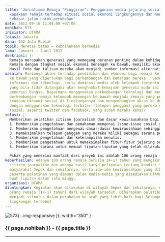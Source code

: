 ```yaml
---
title: 'Jurnalisme Remaja “Pinggiran”: Penggunaan media jejaring sosial untuk meningkatkan
  kepekaan remaja terhadap situasi sosial ekonomi lingkungannya dan mengenalkan kewirausahaan
  sebagai jalan untuk perubahan'
date: 2011-09-16 11:08:00 +07:00
nohibah: 573
inisiator: UTAMA
lokasi: Jakarta
dana: 152 Juta Rupiah
topik: Meretas batas – kebhinekaan bermedia
lama: Januari – Junil 2012
deskripsi: |-
  Remaja merupakan generasi yang memegang peranan penting dalam kehidupan bangsa di masa yang akan datang sehingga perkembangan dan pendidikan mereka merupakan hal yang penting untuk diperhatian. Media, perkembangan teknologi, situasi sosial, ekonomi, dan politik bangsa merupakan hal-hal di lingkungan remaja yang ikut mempengaruhi perkembangan mereka.
  Remaja dengan tingkat sosial ekonomi menengah ke bawah, memiliki akses terbatas terhadap pendidikan dan perekonomian tetapi sebagian besar memiliki akses yang cukup besar terhadap teknolog dan media informasi. Walaupun sejauh ini mereka menggunakannya untuk kepentingan pribadi, cenderung menjadi konsumen pasif dari benda-benda teknologi ini. Keadaan ini menjadi situasi yang potensial untuk mendorong perubahan. Para remaja diajak dan dilatih untuk memaksimalkan penggunaan teknologi yang mereka miliki dan jejaring-jejaring sosial yang sudah mereka kenal, seperti facebook dan twitter, untuk mencari tahu dan mendapatkan gambaran utuh terhadap masalah sosial ekonomi di lingkungannya serta mengembangkan peluang-peluang yang mereka miliki untuk mendapatkan kesempatan yang lebih baik untuk masa depan mereka dan memutus rantai kemiskinan yang membelenggu mereka.
  Hasil foto dan tulisan mereka akan menjadi sumber informasi alternatif bagi lingkungannya yang memotret hal-hal yang tak terlihat media-media besar yang ada. Apresiasi terhadap karya mereka akan meningkatkan rasa percaya diri mereka, kepekaan terhadap lingkungan, dan semangat untuk berkarya di usia muda.
masalah: Minimnya akses terhadap pendidikan dan ekonomi bagi remaja kelompok menengah
  ke bawah yang diperlukan bagi perkembangan dan kemajuan mereka . Sementara kemajuan
  informasi dan teknologi, serta dominasi media oleh kelompok tertentu menjadi tantangan
  yang bila tidak ditangani akan menghambat kemajuan generasi muda ini dan akhirnya
  generasi bangsa. Bagaimana menggunakan perkembangan teknologi dan media untuk membantu
  perkembangan remaja kelompok menengah ke bawah menjadi remaja yang peduli terhadap
  keadaan ekonomi sosial di lingkungannya dan mengembangkan akses ke dunia wirausaha
  dengan menggunakan teknologi terbatas (telepon genggam) yang mereka miliki dan jejaring
  sosial, seperti twitter dan facebook, yang sudah mereka kenal?
solusi: |-
  Memberikan pelatihan citizen journalism dan dasar kewirausahaan bagi para kelompok remaja ini agar mereka memiliki kemampuan untuk:
  1. Memberikan pengetahuan dan pemahaman mengenai issue-issue sosial yang ada di lingkungan mereka.
  2. Memberikan pengetahuan mengenai dasar-dasar kewirausahaan sehingga mereka bisa melihat setiap peluang yang ada di lingkungannya yang dapat digunakan untuk mengatasi masalah-masalah sosial ekonomi di lingkungannya.
  3. Memaksimalkan telepon genggam yang mereka miliki sebagai sarana peliputan berita masalah sosial ekonomi di lingkungannya.
  4. Memberikan pengetahuan dan keterampilan menulis.
  5. Memberikan pengetahuan untuk memaksimalkan fitur-fitur jejaring sosial yang ada di dunia maya.
  6. Memberikan sarana untuk memuat liputan-liputan yang telah dilakukan oleh para remaja peserta pelatihan sebagai sarana penyebaran informasi dan fasillitasi hasil-hasil karya mereka.

  Pihak yang menerima manfaat dari proyek ini adalah 100 orang remaja (14-17 tahun) dari wilayah tersebut. Diharapkan pelatihan ini dapat menjadi stimulus dalam perubahan ke arah yang lebih baik bagi kelompok remaja dan lingkungan tersebut
keberhasilan: Adanya 100 orang remaja berusia 14-17 tahun yang mengikuti pelatihan
  citizen journalism dan adanya hasil karya peliputan tentang kondisi sosial ekonomi
  masyarakat Depok dan sekitarnya, serta ide-ide kewirausahaan yang dibuat oleh para
  peserta pelatihan yang dimuat dalam media-media yang disediakan UTAMA minimal 5
  buah liputan dalam satu minggu
organisasi: UTAMA
diuntungkan: Kegiatan akan dilakukan di wilayah Depok dan sekitarnya, melibatkan 100
  orang remaja (14-17 tahun) dari wilayah tersebut. Diharapkan pelatihan ini dapat
  menjadi stimulus dalam perubahan ke arah yang lebih baik bagi kelompok remaja dan
  lingkungan tersebut
---
```


![573](/static/img/hibahcmb/573.png){: .img-responsive }{: width="350" }

### {{ page.nohibah }} - {{ page.title }}

---
